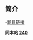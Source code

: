  
 
 
## 简介
-[题目链接](https://leetcode-cn.com/problems/er-wei-shu-zu-zhong-de-cha-zhao-lcof/)

**同本站 [240](/algorithms/leetcode-problems/article/240.md)**

